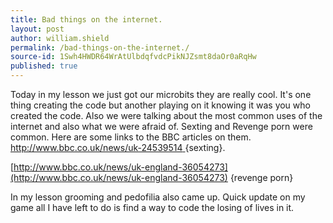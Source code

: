 ```yaml
---
title: Bad things on the internet.
layout: post
author: william.shield
permalink: /bad-things-on-the-internet./
source-id: 1Swh4HWDR64WrAtUlbdqfvdcPikNJZsmt8daOr0aRqHw
published: true
---
```

Today in my lesson we just got our microbits they are really cool. It's one thing creating the code but another playing on it knowing it was you who created the code. Also we were talking about the most common uses of the internet and also what we were afraid of. Sexting and Revenge porn were common. Here are some links to the BBC articles on them. [http://www.bbc.co.uk/news/uk-24539514 ](http://www.bbc.co.uk/news/uk-24539514) {sexting}.

[http://www.bbc.co.uk/news/uk-england-36054273](http://www.bbc.co.uk/news/uk-england-36054273) {revenge porn}

In my lesson grooming and pedofilia also came up. Quick update on my game all I have left to do is find a way to code the losing of lives in it.

